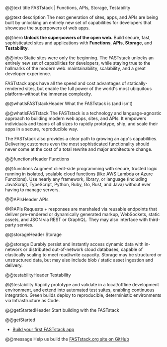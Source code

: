 @@text title
FASTstack | Functions, APIs, Storage, Testability


@@text description
The next generation of sites, apps, and APIs are being built by unlocking an entirely new set of capabilities for developers that showcase the superpowers of web apps.


@@hero
**Unlock the superpowers of the open web.**
Build secure, fast, sophisticated sites and applications with **Functions**, **APIs**, **Storage**, and **Testability**.


@@intro
Static sites were only the beginning. The FASTstack unlocks an entirely new set of capabilities for developers, while staying true to the hallmarks of the modern web: maintainability, scalability, and a great developer experience.

FASTstack apps have all the speed and cost advantages of statically-rendered sites, but enable the full power of the world's most ubiquitous platform–without the immense complexity.


@@whatIsFASTstackHeader
What the FASTstack is (and isn't)

@@whatIsFASTstack
The FASTstack is a technology and language-agnostic approach to building modern web apps, sites, and APIs. It empowers individuals and teams of all sizes to rapidly prototype, ship, and scale their apps in a secure, reproducible way.

The FASTstack also provides a clear path to growing an app's capabilities. Delivering customers even the most sophisticated functionality should never come at the cost of a total rewrite and major architecture change.


@@functionsHeader
Functions

@@functions
Augment client-side programming with secure, trusted logic running in isolated, scalable cloud functions (like AWS Lambda or Azure Functions). Use nearly any framework, library, or language (including JavaScript, TypeScript, Python, Ruby, Go, Rust, and Java) without ever having to manage servers.


@@APIsHeader
APIs

@@APIs
Requests + responses are marshaled via reusable endpoints that deliver pre-rendered or dynamically generated markup, WebSockets, static assets, and JSON via REST or GraphQL. They may also interface with third-party servies.


@@storageHeader
Storage

@@storage
Durably persist and instantly access dynamic data with in-network or distributed out-of-network cloud databases, capable of elastically scaling to meet read/write capacity. Storage may be structured or unstructured data, but may also include blob / static asset ingestion and delivery.


@@testabilityHeader
Testability

@@testability
Rapidly prototype and validate in a local/offline development environment, and extend into automated test suites, enabling continuous integration. Green builds deploy to reproducible, deterministic environments via Infrastructure as Code.


@@getStartedHeader
Start building with the FASTstack

@@getStarted
- [Build your first FASTstack app](/get-started)

@@message
Help us build the [FASTstack.org site on GitHub](https://github.com/faststack/FASTstack.org)
